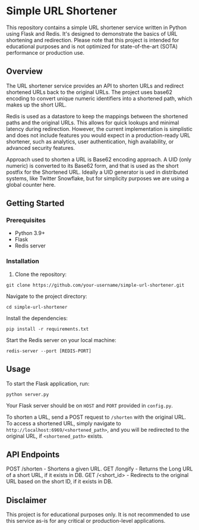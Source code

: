 # Simple URL Shortener

This repository contains a simple URL shortener service written in Python using Flask and Redis. It's designed to demonstrate the basics of URL shortening and redirection. Please note that this project is intended for educational purposes and is not optimized for state-of-the-art (SOTA) performance or production use.

## Overview

The URL shortener service provides an API to shorten URLs and redirect shortened URLs back to the original URLs. The project uses base62 encoding to convert unique numeric identifiers into a shortened path, which makes up the short URL. 

Redis is used as a datastore to keep the mappings between the shortened paths and the original URLs. This allows for quick lookups and minimal latency during redirection. However, the current implementation is simplistic and does not include features you would expect in a production-ready URL shortener, such as analytics, user authentication, high availability, or advanced security features.

Approach used to shorten a URL is Base62 encoding approach. A UID (only numeric) is converted to its Base62 form, and that is used as the short postfix for the Shortened URL.
Ideally a UID generator is ued in distributed systems, like Twitter Snowflake, but for simplicity purposes we are using a global counter here.

## Getting Started

### Prerequisites

- Python 3.9+
- Flask
- Redis server

### Installation

1. Clone the repository:
   
```
git clone https://github.com/your-username/simple-url-shortener.git
```

Navigate to the project directory:
```
cd simple-url-shortener
```

Install the dependencies:
```
pip install -r requirements.txt
```

Start the Redis server on your local machine:
```
redis-server --port [REDIS-PORT]
```

## Usage
To start the Flask application, run:
```
python server.py
```
Your Flask server should be on `HOST` and `PORT` provided in `config.py`.

To shorten a URL, send a POST request to `/shorten` with the original URL. To access a shortened URL, simply navigate to `http://localhost:6969/<shortened_path>`, and you will be redirected to the original URL, if `<shortened_path>` exists.

## API Endpoints
POST /shorten - Shortens a given URL.
GET /longify - Returns the Long URL of a short URL, if it exists in DB.
GET /<short_id> - Redirects to the original URL based on the short ID, if it exists in DB.

## Disclaimer
This project is for educational purposes only. It is not recommended to use this service as-is for any critical or production-level applications.
